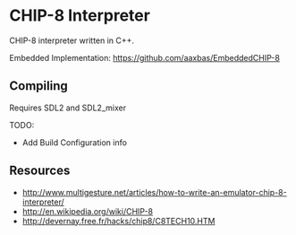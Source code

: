 # CHIP-8 Interpreter
CHIP-8 interpreter written in C++.

Embedded Implementation: https://github.com/aaxbas/EmbeddedCHIP-8

## Compiling
Requires SDL2 and SDL2_mixer

TODO:
* Add Build Configuration info

## Resources
* http://www.multigesture.net/articles/how-to-write-an-emulator-chip-8-interpreter/
* http://en.wikipedia.org/wiki/CHIP-8
* http://devernay.free.fr/hacks/chip8/C8TECH10.HTM
